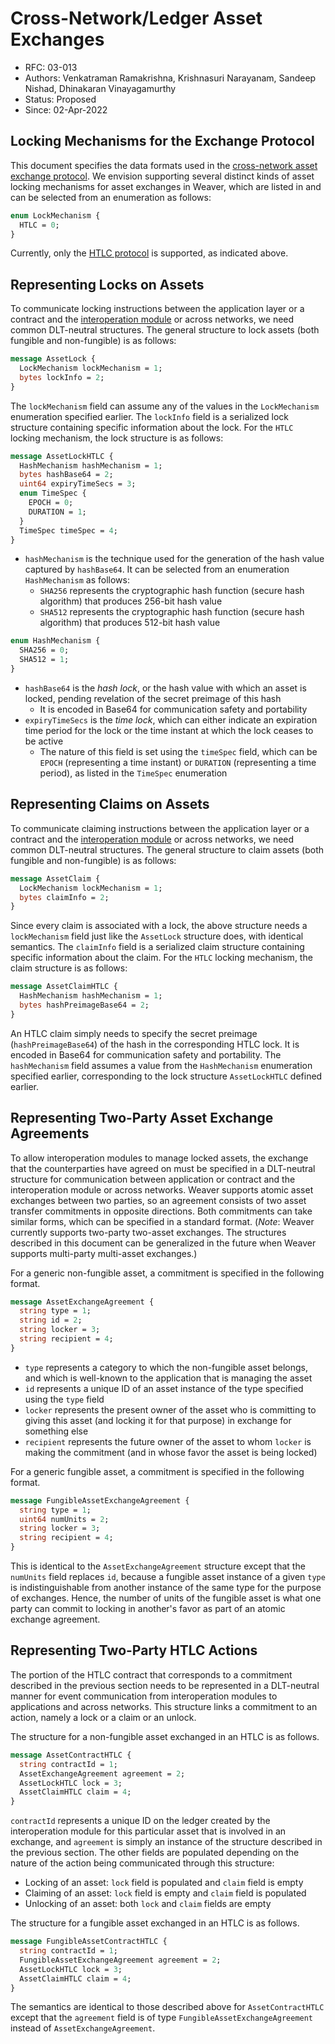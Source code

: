 <!--
 Copyright IBM Corp. All Rights Reserved.

 SPDX-License-Identifier: CC-BY-4.0
 -->
# Cross-Network/Ledger Asset Exchanges

- RFC: 03-013
- Authors: Venkatraman Ramakrishna, Krishnasuri Narayanam, Sandeep Nishad, Dhinakaran Vinayagamurthy
- Status: Proposed
- Since: 02-Apr-2022

## Locking Mechanisms for the Exchange Protocol

This document specifies the data formats used in the [cross-network asset exchange protocol](../../protocols/asset-exchange/). We envision supporting several distinct kinds of asset locking mechanisms for asset exchanges in Weaver, which are listed in and can be selected from an enumeration as follows:
```protobuf
enum LockMechanism {
  HTLC = 0;
}
```
Currently, only the [HTLC protocol](../../protocols/asset-exchange/generic-htlc.md) is supported, as indicated above.

## Representing Locks on Assets

To communicate locking instructions between the application layer or a contract and the [interoperation module](models/infrastructure/interoperation-modules.md) or across networks, we need common DLT-neutral structures. The general structure to lock assets (both fungible and non-fungible) is as follows:
```protobuf
message AssetLock {
  LockMechanism lockMechanism = 1;
  bytes lockInfo = 2;
}
```
The `lockMechanism` field can assume any of the values in the `LockMechanism` enumeration specified earlier. The `lockInfo` field is a serialized lock structure containing specific information about the lock. For the `HTLC` locking mechanism, the lock structure is as follows:
```protobuf
message AssetLockHTLC {
  HashMechanism hashMechanism = 1;
  bytes hashBase64 = 2;
  uint64 expiryTimeSecs = 3;
  enum TimeSpec {
    EPOCH = 0;
    DURATION = 1;
  }
  TimeSpec timeSpec = 4;
}
```
- `hashMechanism` is the technique used for the generation of the hash value captured by `hashBase64`. It can be selected from an enumeration `HashMechanism` as follows:
  - `SHA256` represents the cryptographic hash function (secure hash algorithm) that produces 256-bit hash value
  - `SHA512` represents the cryptographic hash function (secure hash algorithm) that produces 512-bit hash value
```protobuf
enum HashMechanism {
  SHA256 = 0;
  SHA512 = 1;
}
```
- `hashBase64` is the _hash lock_, or the hash value with which an asset is locked, pending revelation of the secret preimage of this hash
  - It is encoded in Base64 for communication safety and portability
- `expiryTimeSecs` is the _time lock_, which can either indicate an expiration time period for the lock or the time instant at which the lock ceases to be active
  - The nature of this field is set using the `timeSpec` field, which can be `EPOCH` (representing a time instant) or `DURATION` (representing a time period), as listed in the `TimeSpec` enumeration

## Representing Claims on Assets

To communicate claiming instructions between the application layer or a contract and the [interoperation module](models/infrastructure/interoperation-modules.md) or across networks, we need common DLT-neutral structures. The general structure to claim assets (both fungible and non-fungible) is as follows:
```protobuf
message AssetClaim {
  LockMechanism lockMechanism = 1;
  bytes claimInfo = 2;
}
```
Since every claim is associated with a lock, the above structure needs a `lockMechanism` field just like the `AssetLock` structure does, with identical semantics. The `claimInfo` field is a serialized claim structure containing specific information about the claim. For the `HTLC` locking mechanism, the claim structure is as follows:
```protobuf
message AssetClaimHTLC {
  HashMechanism hashMechanism = 1;
  bytes hashPreimageBase64 = 2;
}
```
An HTLC claim simply needs to specify the secret preimage (`hashPreimageBase64`) of the hash in the corresponding HTLC lock. It is encoded in Base64 for communication safety and portability. The `hashMechanism` field assumes a value from the `HashMechanism` enumeration specified earlier, corresponding to the lock structure `AssetLockHTLC` defined earlier.

## Representing Two-Party Asset Exchange Agreements

To allow interoperation modules to manage locked assets, the exchange that the counterparties have agreed on must be specified in a DLT-neutral structure for communication between application or contract and the interoperation module or across networks. Weaver supports atomic asset exchanges between two parties, so an agreement consists of two asset transfer commitments in opposite directions. Both commitments can take similar forms, which can be specified in a standard format. (_Note_: Weaver currently supports two-party two-asset exchanges. The structures described in this document can be generalized in the future when Weaver supports multi-party multi-asset exchanges.)

For a generic non-fungible asset, a commitment is specified in the following format.
```protobuf
message AssetExchangeAgreement {
  string type = 1;
  string id = 2;
  string locker = 3;
  string recipient = 4;
}
```
- `type` represents a category to which the non-fungible asset belongs, and which is well-known to the application that is managing the asset
- `id` represents a unique ID of an asset instance of the type specified using the `type` field
- `locker` represents the present owner of the asset who is committing to giving this asset (and locking it for that purpose) in exchange for something else
- `recipient` represents the future owner of the asset to whom `locker` is making the commitment (and in whose favor the asset is being locked)

For a generic fungible asset, a commitment is specified in the following format.
```protobuf
message FungibleAssetExchangeAgreement {
  string type = 1;
  uint64 numUnits = 2;
  string locker = 3;
  string recipient = 4;
}
```
This is identical to the `AssetExchangeAgreement` structure except that the `numUnits` field replaces `id`, because a fungible asset instance of a given `type` is indistinguishable from another instance of the same type for the purpose of exchanges. Hence, the number of units of the fungible asset is what one party can commit to locking in another's favor as part of an atomic exchange agreement.

## Representing Two-Party HTLC Actions

The portion of the HTLC contract that corresponds to a commitment described in the previous section needs to be represented in a DLT-neutral manner for event communication from interoperation modules to applications and across networks. This structure links a commitment to an action, namely a lock or a claim or an unlock.

The structure for a non-fungible asset exchanged in an HTLC is as follows.
```protobuf
message AssetContractHTLC {
  string contractId = 1;
  AssetExchangeAgreement agreement = 2;
  AssetLockHTLC lock = 3;
  AssetClaimHTLC claim = 4;
}
```
`contractId` represents a unique ID on the ledger created by the interoperation module for this particular asset that is involved in an exchange, and `agreement` is simply an instance of the structure described in the previous section. The other fields are populated depending on the nature of the action being communicated through this structure:
- Locking of an asset: `lock` field is populated and `claim` field is empty
- Claiming of an asset: `lock` field is empty and `claim` field is populated
- Unlocking of an asset: both `lock` and `claim` fields are empty

The structure for a fungible asset exchanged in an HTLC is as follows.
```protobuf
message FungibleAssetContractHTLC {
  string contractId = 1;
  FungibleAssetExchangeAgreement agreement = 2;
  AssetLockHTLC lock = 3;
  AssetClaimHTLC claim = 4;
}
```
The semantics are identical to those described above for `AssetContractHTLC` except that the `agreement` field is of type `FungibleAssetExchangeAgreement` instead of `AssetExchangeAgreement`.
